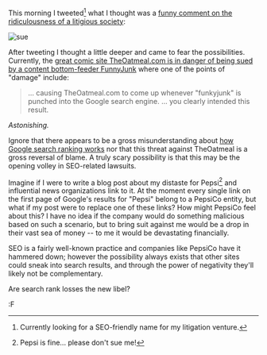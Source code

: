 This morning I tweeted[^n] what I thought was a [funny comment on the ridiculousness of a litigious society](https://twitter.com/fogus/status/212509696958017536):

![sue](http://farm8.staticflickr.com/7097/7365071604_d26fa9895a_d.jpg "")

After tweeting I thought a little deeper and came to fear the possibilities. Currently, the [great comic site TheOatmeal.com is in danger of being sued by a content bottom-feeder FunnyJunk](http://theoatmeal.com/blog/funnyjunk_letter) where one of the points of "damage" include:

> ... causing TheOatmeal.com to come up whenever "funkyjunk" is punched
> into the Google search engine. 
> ...
> you clearly intended this result.

*Astonishing.*

Ignore that there appears to be a gross misunderstanding about [how Google search ranking works](http://en.wikipedia.org/wiki/Google_Panda) nor that this threat against TheOatmeal is a gross reversal of blame. A truly scary possibility is that this may be the opening volley in SEO-related lawsuits. 

Imagine if I were to write a blog post about my distaste for Pepsi[^p] and influential news organizations link to it. At the moment every single link on the first page of Google's results for "Pepsi" belong to a PepsiCo entity, but what if my post were to replace one of these links? How might PepsiCo feel about this? I have no idea if the company would do something malicious based on such a scenario, but to bring suit against me would be a drop in their vast sea of money -- to me it would be devastating financially.

SEO is a fairly well-known practice and companies like PepsiCo have it hammered down; however the possibility always exists that other sites could sneak into search results, and through the power of negativity they'll likely not be complementary.

Are search rank losses the new libel?

:F

[^p]: Pepsi is fine... please don't sue me!

[^n]: Currently looking for a SEO-friendly name for my litigation venture.
